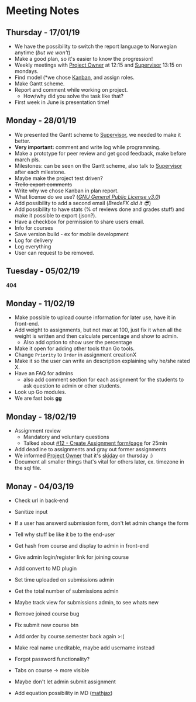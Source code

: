 # Meeting Notes 
<!-- Written by BredeFK - Moral supporter -->
## Thursday - 17/01/19
* We have the possibility to switch the report language to Norwegian anytime (*but we won't*)
* Make a good plan, so it's easier to know the progression!
* Weekly meetings with [Project Owner](https://www.ntnu.no/ansatte/christopher.frantz) at 12:15 and [Supervisor](https://www.ntnu.no/ansatte/ivar.farup) 13:15 on mondays.
* Find model (*we chose [Kanban](https://en.wikipedia.org/wiki/Kanban_(development\))*), and assign roles.
* Make Gantt scheme.
* Report and comment while working on project.
    * How/why did you solve the task like that?
* First week in June is presentation time!

## Monday - 28/01/19
* We presented the Gantt scheme to [Supervisor](https://www.ntnu.no/ansatte/ivar.farup), we needed to make it better.
* **Very important:** comment and write log while programming.
* Make a prototype for peer review and get good feedback, make before march pls.
* Milestones: can be seen on the Gantt scheme, also talk to [Supervisor](https://www.ntnu.no/ansatte/ivar.farup) after each milestone.
* Maybe make the project test driven?
* ~~Trello export comments~~
* Write why we chose Kanban in plan report.
* What license do we use? (*[GNU General Public License v3.0](https://github.com/JohanAanesen/NTNU-Bachelor-Management-System-For-CS-Assignments/blob/master/LICENSE)*)
* Add possibility to add a second email (*BredeFK did it 😎*)
* Add possibility to have stats (% of reviews done and grades stuff) and make it possible to export (json?).
* Have a checkbox for permission to share users email.
* Info for courses
* Save version build - ex for mobile development
* Log for delivery
* Log everything
* User can request to be removed.

## Tuesday - 05/02/19
**404**

## Monday - 11/02/19
* Make possible to upload course information for later use, have it in front-end.
* Add weight to assignments, but not max at 100, just fix it when all the weight is written and then calculate percentage and show to admin.
    * Also add option to show user the percentage
* Make it open for adding other tools than Go tools.
* Change `Priority` to `Order` in assignment creationX
* Make it so the user can write an description explaining why he/she rated X.
* Have an FAQ for admins
    * also add comment section for each assignment for the students to ask question to admin or other students.
* Look up Go modules.
* We are fast bois **gg**

## Monday - 18/02/19
* Assignment review 
    * Mandatory and voluntary questions
    * Talked about [#12 - Create Assignment form/page](https://trello.com/c/QpvcbVb6) for 25min
* Add deadline to assignments and gray out former assignments
* We informed [Project Owner](https://www.ntnu.no/ansatte/christopher.frantz) that it's [skiday](https://www.facebook.com/events/2070975702972081/) on thursday :)
* Document all smaller things that's vital for others later, ex. timezone in the sql file.

## Monay - 04/03/19
* Check url in back-end
* Sanitize input
* If a user has answerd submission form, don't let admin change the form
* Tell why stuff be like it be to the end-user
* Get hash from course and display to admin in front-end
* Give admin login/register link for joining course
* Add convert to MD plugin
* Set time uploaded on submissions admin
* Get the total number of submissions admin
* Maybe track view for submissions admin, to see whats new
* Remove joined course bug
* Fix submit new course btn
* Add order by course.semester back again >:(
* Make real name uneditable, maybe add username instead
* Forgot password functionality?

* Tabs on course -> more visible
* Maybe don't let admin submit assignment
* Add equation possibility in MD ([mathjax](https://www.mathjax.org/))
